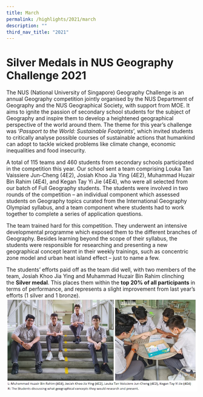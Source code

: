 ```yaml
---
title: March
permalink: /highlights/2021/march
description: ""
third_nav_title: "2021"
---
```

# Silver Medals in NUS Geography Challenge 2021

The NUS (National University of Singapore) Geography Challenge is an annual Geography competition jointly organised by the NUS Department of Geography and the NUS Geographical Society, with support from MOE. It aims to ignite the passion of secondary school students for the subject of Geography and inspire them to develop a heightened geographical perspective of the world around them. The theme for this year’s challenge was ‘_Passport to the World: Sustainable Footprints_’, which invited students to critically analyse possible courses of sustainable actions that humankind can adopt to tackle wicked problems like climate change, economic inequalities and food insecurity.  
  

A total of 115 teams and 460 students from secondary schools participated in the competition this year. Our school sent a team comprising Louka Tan Vaissiere Jun-Cheng (4E2), Josiah Khoo Jia Ying (4E2), Muhammad Huzair Bin Rahim (4E4), and Kegan Tay Yi Jie (4E4), who were all selected from our batch of Full Geography students. The students were involved in two rounds of the competition – an individual component which assessed students on Geography topics curated from the International Geography Olympiad syllabus, and a team component where students had to work together to complete a series of application questions.  
  

The team trained hard for this competition. They underwent an intensive developmental programme which exposed them to the different branches of Geography. Besides learning beyond the scope of their syllabus, the students were responsible for researching and presenting a new geographical concept learnt in their weekly trainings, such as concentric zone model and urban heat island effect – just to name a few.  
  

The students’ efforts paid off as the team did well, with two members of the team, Josiah Khoo Jia Ying and Muhammad Huzair Bin Rahim clinching the **Silver medal**. This places them within the **top 20% of all participants** in terms of performance, and represents a slight improvement from last year’s efforts (1 silver and 1 bronze).
![](/images/pic2.jpg)